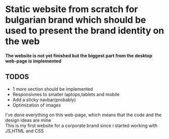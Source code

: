 <h1> Static website from scratch for bulgarian brand which should be used to present the brand identity on the web</h1>

<h4> The website is not yet finished but the biggest part from the desktop web-page is implemented </h4>

<h2>TODOS</h2>

<ul>
<li>1 more section should be implemented</li>
<li>Responsivnes to smaller laptops,tablets and mobile</li>
<li>Add a sticky navbar(probably)</li>
<li>Optimization of images</li>
</ul>

I've done everything on this web-page, which means that the code and the design ideas are mine <br>
This is my first website for a corporate brand since i started working with JS,HTML and CSS
